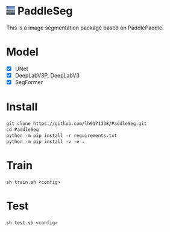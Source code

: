 [<img height="23" src="https://github.com/lh9171338/Outline/blob/master/icon.jpg"/>](https://github.com/lh9171338/Outline) PaddleSeg
===

This is a image segmentation package based on PaddlePaddle.

# Model
- [x] UNet
- [x] DeepLabV3P, DeepLabV3
- [x] SegFormer

# Install
```shell
git clone https://github.com/lh9171338/PaddleSeg.git
cd PaddleSeg
python -m pip install -r requirements.txt
python -m pip install -v -e .
```
# Train
```shell
sh train.sh <config>
```

# Test
```shell
sh test.sh <config>
```
